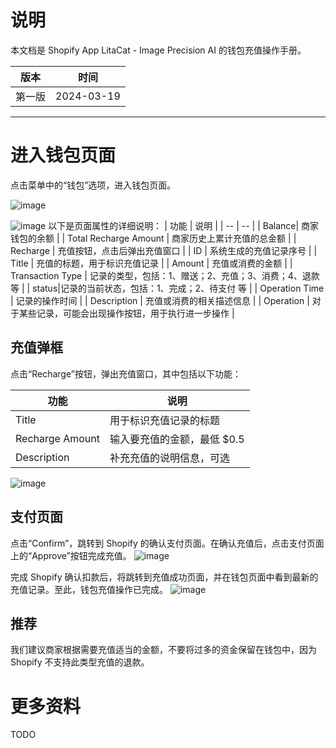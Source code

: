 # 说明
本文档是 Shopify App LitaCat - Image Precision AI 的钱包充值操作手册。

| 版本 | 时间 |
| -- | -- |
| 第一版 | 2024-03-19 |

------------------------------------------------
# 进入钱包页面
点击菜单中的“钱包”选项，进入钱包页面。

![image](https://github.com/huangcong12/image_precision_ai_document/assets/2867782/f6b94382-5ca9-4277-b61d-58808d70a11d)

![image](https://github.com/huangcong12/image_precision_ai_document/assets/2867782/28e58ad4-9025-4a61-913d-f9533a85c172)
以下是页面属性的详细说明：
| 功能 | 说明 |
| -- | -- |
| Balance| 商家钱包的余额 |
| Total Recharge Amount | 商家历史上累计充值的总金额 |
| Recharge | 充值按钮，点击后弹出充值窗口 |
| ID | 系统生成的充值记录序号 |
|  Title | 充值的标题，用于标识充值记录 |
| Amount | 充值或消费的金额 |
| Transaction Type | 记录的类型，包括：1、赠送；2、充值；3、消费；4、退款 等 |
| status|记录的当前状态，包括：1、完成；2、待支付 等 |
| Operation Time | 记录的操作时间 |
| Description | 充值或消费的相关描述信息 |
|  Operation | 对于某些记录，可能会出现操作按钮，用于执行进一步操作 |


## 充值弹框
点击“Recharge”按钮，弹出充值窗口，其中包括以下功能：

| 功能 | 说明 |
| -- | -- |
| Title | 用于标识充值记录的标题 |
| Recharge Amount | 输入要充值的金额，最低 $0.5 |
| Description | 补充充值的说明信息，可选 |

![image](https://github.com/huangcong12/image_precision_ai_document/assets/2867782/5a5c2023-f403-4edf-9d2b-bc77eff3e478)

## 支付页面
点击“Confirm”，跳转到 Shopify 的确认支付页面。在确认充值后，点击支付页面上的“Approve”按钮完成充值。
![image](https://github.com/huangcong12/image_precision_ai_document/assets/2867782/32ad150a-5fc8-4d19-aaeb-a3b59cafa381)

完成 Shopify 确认扣款后，将跳转到充值成功页面，并在钱包页面中看到最新的充值记录。至此，钱包充值操作已完成。
![image](https://github.com/huangcong12/image_precision_ai_document/assets/2867782/01b4baa4-cc9d-41ff-9978-9e72d678ccc7)


## 推荐
我们建议商家根据需要充值适当的金额，不要将过多的资金保留在钱包中，因为 Shopify 不支持此类型充值的退款。

# 更多资料
TODO
